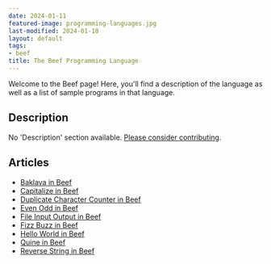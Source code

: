 ```yaml
---
date: 2024-01-11
featured-image: programming-languages.jpg
last-modified: 2024-01-18
layout: default
tags:
- beef
title: The Beef Programming Language
---
```


Welcome to the Beef page! Here, you'll find a description of the language as well as a list of sample programs in that language.

## Description

No 'Description' section available. [Please consider contributing](https://github.com/TheRenegadeCoder/sample-programs-website).

## Articles

- [Baklava in Beef](https://sampleprograms.io/projects/baklava/beef)
- [Capitalize in Beef](https://sampleprograms.io/projects/capitalize/beef)
- [Duplicate Character Counter in Beef](https://sampleprograms.io/projects/duplicate-character-counter/beef)
- [Even Odd in Beef](https://sampleprograms.io/projects/even-odd/beef)
- [File Input Output in Beef](https://sampleprograms.io/projects/file-input-output/beef)
- [Fizz Buzz in Beef](https://sampleprograms.io/projects/fizz-buzz/beef)
- [Hello World in Beef](https://sampleprograms.io/projects/hello-world/beef)
- [Quine in Beef](https://sampleprograms.io/projects/quine/beef)
- [Reverse String in Beef](https://sampleprograms.io/projects/reverse-string/beef)